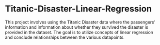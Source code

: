 # Titanic-Disaster-Linear-Regression

This project involves using the Titanic Disaster data where the passengers' information and information about whether they survived the disaster is provided in the dataset. 
The goal is to utilize concepts of linear regression and conclude relationships between the various datapoints.
